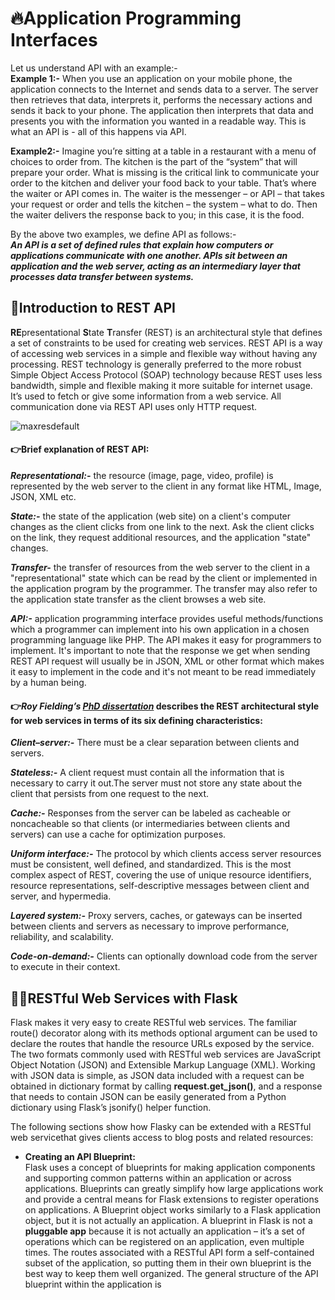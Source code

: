 # 🔥Application Programming Interfaces

Let us understand API with an example:-                                                                                                                        
**Example 1:-** When you use an application on your mobile phone, the application connects to the Internet and sends data to a server. The server then retrieves that data, interprets it, 
performs the necessary actions and sends it back to your phone. The application then interprets that data and presents you with the information you wanted in a readable way. 
This is what an API is - all of this happens via API.

**Example2:-** Imagine you’re sitting at a table in a restaurant with a menu of choices to order from. The kitchen is the part of the “system” that will prepare your order. What is 
missing is the critical link to communicate your order to the kitchen and deliver your food back to your table. That’s where the waiter or API comes in. The waiter is the messenger
– or API – that takes your request or order and tells the kitchen – the system – what to do. Then the waiter delivers the response back to you; in this case, it is the food.

By the above two examples, we define API as follows:-                                                                                                                    
***An API is a set of defined rules that explain how computers or applications communicate with one another. APIs sit between an application and the web server, acting as an intermediary 
layer that processes data transfer between systems.***

## 🤔Introduction to REST API
**RE**presentational **S**tate **T**ransfer (REST) is an architectural style that defines a set of constraints to be used for creating web services. REST API is a way of accessing web services in a simple and flexible way without having any processing.
REST technology is generally preferred to the more robust Simple Object Access Protocol (SOAP) technology because REST uses less bandwidth, simple and flexible making it more suitable for internet usage. It’s used to fetch or give some information from a web service. All communication done via REST API uses only HTTP request. 

<img src="https://i.ibb.co/5Bp41Th/maxresdefault.jpg" alt="maxresdefault" border="0">

#### 👉Brief explanation of REST API:                                                                                                                                    
***Representational:-*** the resource (image, page, video, profile) is represented by the web server to the client in any format like HTML, Image, JSON, XML etc.

***State:-*** the state of the application (web site) on a client's computer changes as the client clicks from one link to the next. Ask the client clicks on the link, they request additional resources, and the application "state" changes.

***Transfer-*** the transfer of resources from the web server to the client in a "representational" state which can be read by the client or implemented in the application program by the programmer. The transfer may also refer to the application state transfer as the client browses a web site.

***API:-*** application programming interface provides useful methods/functions which a programmer can implement into his own application in a chosen programming language like PHP. The API makes it easy for programmers to implement. It's important to note that the response we get when sending REST API request will usually be in JSON, XML or other format which makes it easy to implement in the code and it's not meant to be read immediately by a human being.

#### 👉***Roy Fielding’s <a href="https://www.ics.uci.edu/~fielding/pubs/dissertation/rest_arch_style.htm" target="-blank">PhD dissertation</a>*** describes the REST architectural style for web services in terms of its six defining characteristics:
***Client–server:-*** There must be a clear separation between clients and servers.

***Stateless:-*** A client request must contain all the information that is necessary to carry it out.The server must not store any state about the client that persists from one request to the next.

***Cache:-*** Responses from the server can be labeled as cacheable or noncacheable so that clients (or intermediaries between clients and servers) can use a cache for optimization purposes.

***Uniform interface:-*** The protocol by which clients access server resources must be consistent, well defined, and standardized. This is the most complex aspect of REST, covering the use of unique resource identifiers, resource representations, self-descriptive messages between client and server, and hypermedia.

***Layered system:-*** Proxy servers, caches, or gateways can be inserted between clients and servers as necessary to improve performance, reliability, and scalability.

***Code-on-demand:-*** Clients can optionally download code from the server to execute in their context.

## 👨‍🔧RESTful Web Services with Flask
Flask makes it very easy to create RESTful web services. The familiar route() decorator along with its methods optional argument can be used to declare the routes that handle the resource URLs exposed by the service. The two formats commonly used with RESTful web services are JavaScript Object Notation (JSON) and Extensible Markup Language (XML). Working with JSON data is simple, as JSON data included with a request can be obtained in dictionary format by calling **request.get_json()**, and a response that needs to contain JSON can be easily generated from a Python dictionary using Flask’s jsonify() helper function.

The following sections show how Flasky can be extended with a RESTful web servicethat gives clients access to blog posts and related resources:
* **Creating an API Blueprint:**                                                                                                                                   
Flask uses a concept of blueprints for making application components and supporting common patterns within an application or across applications. Blueprints can greatly simplify how large applications work and provide a central means for Flask extensions to register operations on applications. A Blueprint object works similarly to a Flask application object, but it is not actually an application. A blueprint in Flask is not a **pluggable app** because it is not actually an application – it’s a set of operations which can be registered on an application, even multiple times.                                                                                                                               The routes associated with a RESTful API form a self-contained subset of the application, so putting them in their own blueprint is the best way to keep them well organized. The general structure of the API blueprint within the application is                                                                                                             <pre>                        



